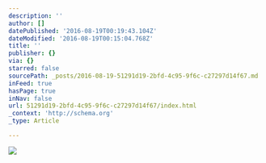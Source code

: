```yaml
---
description: ''
author: []
datePublished: '2016-08-19T00:19:43.104Z'
dateModified: '2016-08-19T00:15:04.768Z'
title: ''
publisher: {}
via: {}
starred: false
sourcePath: _posts/2016-08-19-51291d19-2bfd-4c95-9f6c-c27297d14f67.md
inFeed: true
hasPage: true
inNav: false
url: 51291d19-2bfd-4c95-9f6c-c27297d14f67/index.html
_context: 'http://schema.org'
_type: Article

---
```

![](https://the-grid-user-content.s3-us-west-2.amazonaws.com/e98258bf-e2da-4095-8fd5-a0b014419f88.png)